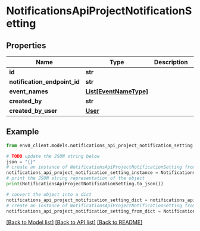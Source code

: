 # NotificationsApiProjectNotificationSetting


## Properties

Name | Type | Description | Notes
------------ | ------------- | ------------- | -------------
**id** | **str** |  | [optional] 
**notification_endpoint_id** | **str** |  | 
**event_names** | [**List[EventNameType]**](EventNameType.md) |  | 
**created_by** | **str** |  | [optional] 
**created_by_user** | [**User**](User.md) |  | [optional] 

## Example

```python
from env0_client.models.notifications_api_project_notification_setting import NotificationsApiProjectNotificationSetting

# TODO update the JSON string below
json = "{}"
# create an instance of NotificationsApiProjectNotificationSetting from a JSON string
notifications_api_project_notification_setting_instance = NotificationsApiProjectNotificationSetting.from_json(json)
# print the JSON string representation of the object
print(NotificationsApiProjectNotificationSetting.to_json())

# convert the object into a dict
notifications_api_project_notification_setting_dict = notifications_api_project_notification_setting_instance.to_dict()
# create an instance of NotificationsApiProjectNotificationSetting from a dict
notifications_api_project_notification_setting_from_dict = NotificationsApiProjectNotificationSetting.from_dict(notifications_api_project_notification_setting_dict)
```
[[Back to Model list]](../README.md#documentation-for-models) [[Back to API list]](../README.md#documentation-for-api-endpoints) [[Back to README]](../README.md)


